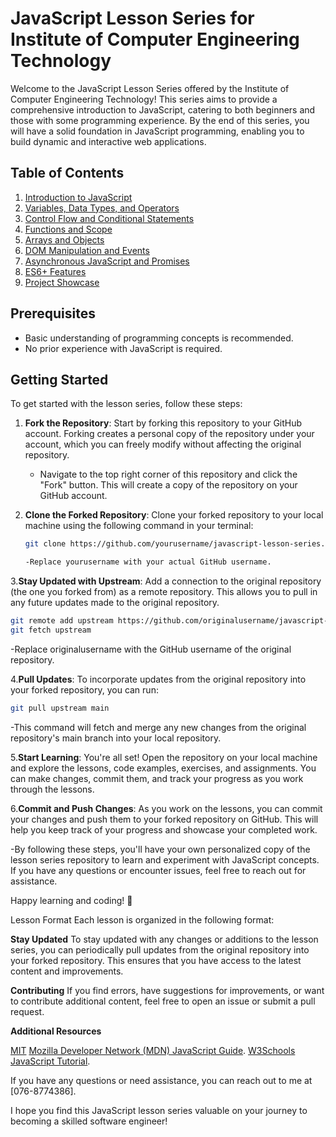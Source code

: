 # JavaScript Lesson Series for Institute of Computer Engineering Technology

Welcome to the JavaScript Lesson Series offered by the Institute of Computer Engineering Technology! This series aims to provide a comprehensive introduction to JavaScript, catering to both beginners and those with some programming experience. By the end of this series, you will have a solid foundation in JavaScript programming, enabling you to build dynamic and interactive web applications.

## Table of Contents

1. [Introduction to JavaScript](#introduction-to-javascript)
2. [Variables, Data Types, and Operators](#variables-data-types-and-operators)
3. [Control Flow and Conditional Statements](#control-flow-and-conditional-statements)
4. [Functions and Scope](#functions-and-scope)
5. [Arrays and Objects](#arrays-and-objects)
6. [DOM Manipulation and Events](#dom-manipulation-and-events)
7. [Asynchronous JavaScript and Promises](#asynchronous-javascript-and-promises)
8. [ES6+ Features](#es6-features)
9. [Project Showcase](#project-showcase)

## Prerequisites

- Basic understanding of programming concepts is recommended.
- No prior experience with JavaScript is required.

## Getting Started

To get started with the lesson series, follow these steps:

1. **Fork the Repository**: Start by forking this repository to your GitHub account. Forking creates a personal copy of the repository under your account, which you can freely modify without affecting the original repository.

   - Navigate to the top right corner of this repository and click the "Fork" button. This will create a copy of the repository on your GitHub account.

2. **Clone the Forked Repository**: Clone your forked repository to your local machine using the following command in your terminal:

   ```sh
   git clone https://github.com/yourusername/javascript-lesson-series.git

   -Replace yourusername with your actual GitHub username.

  3.**Stay Updated with Upstream**: Add a connection to the original repository (the one you forked from) as a remote repository. This allows you to pull in any future updates made to the original repository.

  ```sh
  git remote add upstream https://github.com/originalusername/javascript-lesson-series.git
  git fetch upstream
  ```

  -Replace originalusername with the GitHub username of the original repository.

4.**Pull Updates**: To incorporate updates from the original repository into your forked repository, you can run:

```sh
git pull upstream main
```
-This command will fetch and merge any new changes from the original repository's main branch into your local repository.

5.**Start Learning**: You're all set! Open the repository on your local machine and explore the lessons, code examples, exercises, and assignments. You can make changes, commit them, and track your progress as you work through the lessons.

6.**Commit and Push Changes**: As you work on the lessons, you can commit your changes and push them to your forked repository on GitHub. This will help you keep track of your progress and showcase your completed work.

-By following these steps, you'll have your own personalized copy of the lesson series repository to learn and experiment with JavaScript concepts. If you have any questions or encounter issues, feel free to reach out for assistance.

Happy learning and coding! 🚀

Lesson Format
Each lesson is organized in the following format:

**Stay Updated**
To stay updated with any changes or additions to the lesson series, you can periodically pull updates from the original repository into your forked repository. This ensures that you have access to the latest content and improvements.

**Contributing**
If you find errors, have suggestions for improvements, or want to contribute additional content, feel free to open an issue or submit a pull request.

**Additional Resources**

[MIT](https://choosealicense.com/licenses/mit/)
[Mozilla Developer Network (MDN) JavaScript Guide](https://developer.mozilla.org/en-US/docs/Web/JavaScript/Guide).
[W3Schools JavaScript Tutorial](https://www.w3schools.com/js/).

If you have any questions or need assistance, you can reach out to me at [076-8774386].

I hope you find this JavaScript lesson series valuable on your journey to becoming a skilled software engineer!
